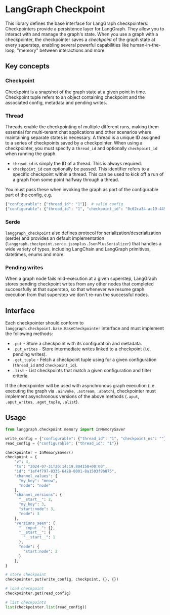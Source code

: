 # LangGraph Checkpoint

This library defines the base interface for LangGraph checkpointers. Checkpointers provide a persistence layer for LangGraph. They allow you to interact with and manage the graph's state. When you use a graph with a checkpointer, the checkpointer saves a _checkpoint_ of the graph state at every superstep, enabling several powerful capabilities like human-in-the-loop, "memory" between interactions and more.

## Key concepts

### Checkpoint

Checkpoint is a snapshot of the graph state at a given point in time. Checkpoint tuple refers to an object containing checkpoint and the associated config, metadata and pending writes.

### Thread

Threads enable the checkpointing of multiple different runs, making them essential for multi-tenant chat applications and other scenarios where maintaining separate states is necessary. A thread is a unique ID assigned to a series of checkpoints saved by a checkpointer. When using a checkpointer, you must specify a `thread_id` and optionally `checkpoint_id` when running the graph.

- `thread_id` is simply the ID of a thread. This is always required.
- `checkpoint_id` can optionally be passed. This identifier refers to a specific checkpoint within a thread. This can be used to kick off a run of a graph from some point halfway through a thread.

You must pass these when invoking the graph as part of the configurable part of the config, e.g.

```python
{"configurable": {"thread_id": "1"}}  # valid config
{"configurable": {"thread_id": "1", "checkpoint_id": "0c62ca34-ac19-445d-bbb0-5b4984975b2a"}}  # also valid config
```

### Serde

`langgraph_checkpoint` also defines protocol for serialization/deserialization (serde) and provides an default implementation (`langgraph.checkpoint.serde.jsonplus.JsonPlusSerializer`) that handles a wide variety of types, including LangChain and LangGraph primitives, datetimes, enums and more.

### Pending writes

When a graph node fails mid-execution at a given superstep, LangGraph stores pending checkpoint writes from any other nodes that completed successfully at that superstep, so that whenever we resume graph execution from that superstep we don't re-run the successful nodes.

## Interface

Each checkpointer should conform to `langgraph.checkpoint.base.BaseCheckpointer` interface and must implement the following methods:

- `.put` - Store a checkpoint with its configuration and metadata.
- `.put_writes` - Store intermediate writes linked to a checkpoint (i.e. pending writes).
- `.get_tuple` - Fetch a checkpoint tuple using for a given configuration (`thread_id` and `checkpoint_id`).
- `.list` - List checkpoints that match a given configuration and filter criteria.

If the checkpointer will be used with asynchronous graph execution (i.e. executing the graph via `.ainvoke`, `.astream`, `.abatch`), checkpointer must implement asynchronous versions of the above methods (`.aput`, `.aput_writes`, `.aget_tuple`, `.alist`).

## Usage

```python
from langgraph.checkpoint.memory import InMemorySaver

write_config = {"configurable": {"thread_id": "1", "checkpoint_ns": ""}}
read_config = {"configurable": {"thread_id": "1"}}

checkpointer = InMemorySaver()
checkpoint = {
    "v": 4,
    "ts": "2024-07-31T20:14:19.804150+00:00",
    "id": "1ef4f797-8335-6428-8001-8a1503f9b875",
    "channel_values": {
      "my_key": "meow",
      "node": "node"
    },
    "channel_versions": {
      "__start__": 2,
      "my_key": 3,
      "start:node": 3,
      "node": 3
    },
    "versions_seen": {
      "__input__": {},
      "__start__": {
        "__start__": 1
      },
      "node": {
        "start:node": 2
      }
    },
}

# store checkpoint
checkpointer.put(write_config, checkpoint, {}, {})

# load checkpoint
checkpointer.get(read_config)

# list checkpoints
list(checkpointer.list(read_config))
```
